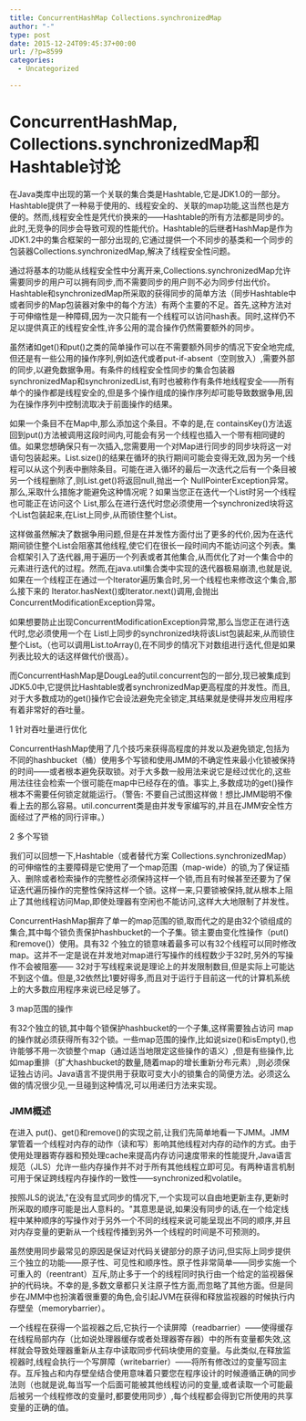 ```yaml
---
title: ConcurrentHashMap Collections.synchronizedMap
author: "-"
type: post
date: 2015-12-24T09:45:37+00:00
url: /?p=8599
categories:
  - Uncategorized

---
```

# ConcurrentHashMap, Collections.synchronizedMap和Hashtable讨论
在Java类库中出现的第一个关联的集合类是Hashtable,它是JDK1.0的一部分。 Hashtable提供了一种易于使用的、线程安全的、关联的map功能,这当然也是方便的。然而,线程安全性是凭代价换来的――Hashtable的所有方法都是同步的。此时,无竞争的同步会导致可观的性能代价。Hashtable的后继者HashMap是作为JDK1.2中的集合框架的一部分出现的,它通过提供一个不同步的基类和一个同步的包装器Collections.synchronizedMap,解决了线程安全性问题。
  
通过将基本的功能从线程安全性中分离开来,Collections.synchronizedMap允许需要同步的用户可以拥有同步,而不需要同步的用户则不必为同步付出代价。Hashtable和synchronizedMap所采取的获得同步的简单方法（同步Hashtable中或者同步的Map包装器对象中的每个方法）有两个主要的不足。首先,这种方法对于可伸缩性是一种障碍,因为一次只能有一个线程可以访问hash表。同时,这样仍不足以提供真正的线程安全性,许多公用的混合操作仍然需要额外的同步。
  
虽然诸如get()和put()之类的简单操作可以在不需要额外同步的情况下安全地完成,但还是有一些公用的操作序列,例如迭代或者put-if-absent（空则放入）,需要外部的同步,以避免数据争用。有条件的线程安全性同步的集合包装器 synchronizedMap和synchronizedList,有时也被称作有条件地线程安全――所有单个的操作都是线程安全的,但是多个操作组成的操作序列却可能导致数据争用,因为在操作序列中控制流取决于前面操作的结果。
  
如果一个条目不在Map中,那么添加这个条目。不幸的是,在 containsKey()方法返回到put()方法被调用这段时间内,可能会有另一个线程也插入一个带有相同键的值。如果您想确保只有一次插入,您需要用一个对Map进行同步的同步块将这一对语句包装起来。List.size()的结果在循环的执行期间可能会变得无效,因为另一个线程可以从这个列表中删除条目。可能在进入循环的最后一次迭代之后有一个条目被另一个线程删除了,则List.get()将返回null,抛出一个 NullPointerException异常。那么,采取什么措施才能避免这种情况呢？如果当您正在迭代一个List时另一个线程也可能正在访问这个 List,那么在进行迭代时您必须使用一个synchronized块将这个List包装起来,在List上同步,从而锁住整个List。
  
这样做虽然解决了数据争用问题,但是在并发性方面付出了更多的代价,因为在迭代期间锁住整个List会阻塞其他线程,使它们在很长一段时间内不能访问这个列表。集合框架引入了迭代器,用于遍历一个列表或者其他集合,从而优化了对一个集合中的元素进行迭代的过程。然而,在java.util集合类中实现的迭代器极易崩溃,也就是说,如果在一个线程正在通过一个Iterator遍历集合时,另一个线程也来修改这个集合,那么接下来的 Iterator.hasNext()或Iterator.next()调用,会抛出ConcurrentModificationException异常。
  
如果想要防止出现ConcurrentModificationException异常,那么当您正在进行迭代时,您必须使用一个在 Listl上同步的synchronized块将该List包装起来,从而锁住整个List。（也可以调用List.toArray(),在不同步的情况下对数组进行迭代,但是如果列表比较大的话这样做代价很高）。

而ConcurrentHashMap是DougLea的util.concurrent包的一部分,现已被集成到 JDK5.0中,它提供比Hashtable或者synchronizedMap更高程度的并发性。而且,对于大多数成功的get()操作它会设法避免完全锁定,其结果就是使得并发应用程序有着非常好的吞吐量。
  
1 针对吞吐量进行优化
  
ConcurrentHashMap使用了几个技巧来获得高程度的并发以及避免锁定,包括为不同的hashbucket（桶）使用多个写锁和使用JMM的不确定性来最小化锁被保持的时间——或者根本避免获取锁。对于大多数一般用法来说它是经过优化的,这些用法往往会检索一个很可能在map中已经存在的值。事实上,多数成功的get()操作根本不需要任何锁定就能运行。（警告: 不要自己试图这样做！想比JMM聪明不像看上去的那么容易。util.concurrent类是由并发专家编写的,并且在JMM安全性方面经过了严格的同行评审。）
  
2 多个写锁
  
我们可以回想一下,Hashtable（或者替代方案 Collections.synchronizedMap）的可伸缩性的主要障碍是它使用了一个map范围（map-wide）的锁,为了保证插入、删除或者检索操作的完整性必须保持这样一个锁,而且有时候甚至还要为了保证迭代遍历操作的完整性保持这样一个锁。这样一来,只要锁被保持,就从根本上阻止了其他线程访问Map,即使处理器有空闲也不能访问,这样大大地限制了并发性。
  
ConcurrentHashMap摒弃了单一的map范围的锁,取而代之的是由32个锁组成的集合,其中每个锁负责保护hashbucket的一个子集。锁主要由变化性操作（put()和remove()）使用。具有32 个独立的锁意味着最多可以有32个线程可以同时修改map。这并不一定是说在并发地对map进行写操作的线程数少于32时,另外的写操作不会被阻塞—— 32对于写线程来说是理论上的并发限制数目,但是实际上可能达不到这个值。但是,32依然比1要好得多,而且对于运行于目前这一代的计算机系统上的大多数应用程序来说已经足够了。
  
3 map范围的操作
  
有32个独立的锁,其中每个锁保护hashbucket的一个子集,这样需要独占访问 map的操作就必须获得所有32个锁。一些map范围的操作,比如说size()和isEmpty(),也许能够不用一次锁整个map（通过适当地限定这些操作的语义）,但是有些操作,比如map重排（扩大hashbucket的数量,随着map的增长重新分布元素）,则必须保证独占访问。Java语言不提供用于获取可变大小的锁集合的简便方法。必须这么做的情况很少见,一旦碰到这种情况,可以用递归方法来实现。
  
### JMM概述
  
在进入 put()、get()和remove()的实现之前,让我们先简单地看一下JMM。JMM掌管着一个线程对内存的动作（读和写）影响其他线程对内存的动作的方式。由于使用处理器寄存器和预处理cache来提高内存访问速度带来的性能提升,Java语言规范（JLS）允许一些内存操作并不对于所有其他线程立即可见。有两种语言机制可用于保证跨线程内存操作的一致性——synchronized和volatile。
  
按照JLS的说法,"在没有显式同步的情况下,一个实现可以自由地更新主存,更新时所采取的顺序可能是出人意料的。"其意思是说,如果没有同步的话,在一个给定线程中某种顺序的写操作对于另外一个不同的线程来说可能呈现出不同的顺序,并且对内存变量的更新从一个线程传播到另外一个线程的时间是不可预测的。
  
虽然使用同步最常见的原因是保证对代码关键部分的原子访问,但实际上同步提供三个独立的功能——原子性、可见性和顺序性。原子性非常简单——同步实施一个可重入的（reentrant）互斥,防止多于一个的线程同时执行由一个给定的监视器保护的代码块。不幸的是,多数文章都只关注原子性方面,而忽略了其他方面。但是同步在JMM中也扮演着很重要的角色,会引起JVM在获得和释放监视器的时候执行内存壁垒（memorybarrier）。
  
一个线程在获得一个监视器之后,它执行一个读屏障（readbarrier）——使得缓存在线程局部内存（比如说处理器缓存或者处理器寄存器）中的所有变量都失效,这样就会导致处理器重新从主存中读取同步代码块使用的变量。与此类似,在释放监视器时,线程会执行一个写屏障（writebarrier）——将所有修改过的变量写回主存。互斥独占和内存壁垒结合使用意味着只要您在程序设计的时候遵循正确的同步法则（也就是说,每当写一个后面可能被其他线程访问的变量,或者读取一个可能最后被另一个线程修改的变量时,都要使用同步）,每个线程都会得到它所使用的共享变量的正确的值。